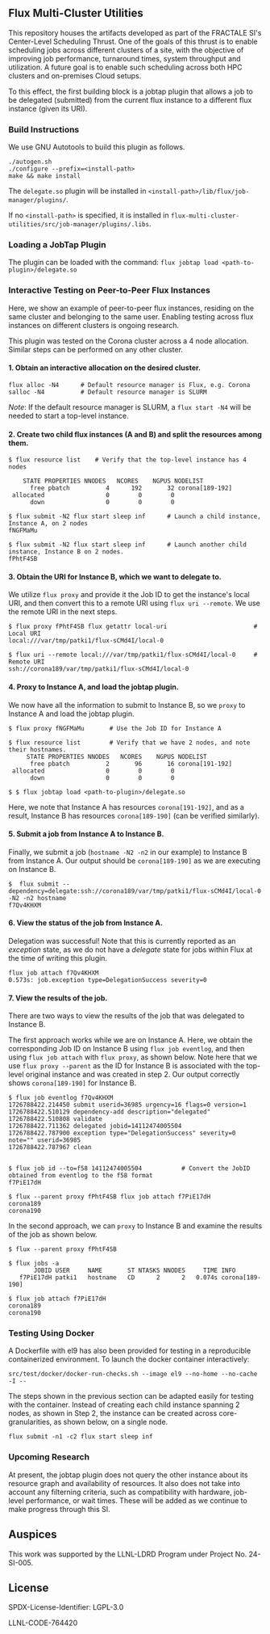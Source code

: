 ## Flux Multi-Cluster Utilities
This repository houses the artifacts developed as part of the 
FRACTALE SI's Center-Level Scheduling Thrust. 
One of the goals of this thrust is to enable scheduling jobs across different 
clusters of a site, with the objective of 
improving job performance, turnaround times, system throughput and utilization. 
A future goal is to enable such scheduling across both HPC clusters and on-premises 
Cloud setups.

To this effect, the first building block is a jobtap plugin 
that allows a job to be delegated (submitted) from the 
current flux instance to a different flux instance (given its URI).

### Build Instructions

We use GNU Autotools to build this plugin as follows.

```
./autogen.sh
./configure --prefix=<install-path>
make && make install
```
The `delegate.so` plugin will be installed in `<install-path>/lib/flux/job-manager/plugins/`.

If no `<install-path>` is specified, it is installed in `flux-multi-cluster-utilities/src/job-manager/plugins/.libs`.

### Loading a JobTap Plugin
The plugin can be loaded with the command:
`flux jobtap load <path-to-plugin>/delegate.so`

### Interactive Testing on Peer-to-Peer Flux Instances

Here, we show an example of peer-to-peer flux instances, residing on the same cluster
and belonging to the same user. Enabling testing across flux instances on different clusters
is ongoing research. 

This plugin was tested on the Corona cluster across a 4 node allocation.
Similar steps can be performed on any other cluster. 

#### 1. Obtain an interactive allocation on the desired cluster.
```
flux alloc -N4      # Default resource manager is Flux, e.g. Corona
salloc -N4          # Default resource manager is SLURM
```
_Note_: If the default resource manager is SLURM, a `flux start -N4` will be needed to start a top-level instance.

#### 2. Create two child flux instances (A and B) and split the resources among them. 

```
$ flux resource list    # Verify that the top-level instance has 4 nodes

    STATE PROPERTIES NNODES   NCORES    NGPUS NODELIST
      free pbatch          4      192       32 corona[189-192]
 allocated                 0        0        0 
      down                 0        0        0 

$ flux submit -N2 flux start sleep inf      # Launch a child instance, Instance A, on 2 nodes 
fNGFMaMu

$ flux submit -N2 flux start sleep inf      # Launch another child instance, Instance B on 2 nodes. 
fPhtF4SB
```

#### 3. Obtain the URI for Instance B, which we want to delegate to.
We utilize `flux proxy` and provide it the Job ID to get the instance's local URI,
and then convert this to a remote URI using `flux uri --remote`. We use the remote URI
in the next steps.

```
$ flux proxy fPhtF4SB flux getattr local-uri                        # Local URI
local:///var/tmp/patki1/flux-sCMd4I/local-0

$ flux uri --remote local:///var/tmp/patki1/flux-sCMd4I/local-0     # Remote URI
ssh://corona189/var/tmp/patki1/flux-sCMd4I/local-0
```

#### 4. Proxy to Instance A, and load the jobtap plugin.
We now have all the information to submit to Instance B,  so we `proxy` to 
Instance A and load the jobtap plugin. 

```
$ flux proxy fNGFMaMu       # Use the Job ID for Instance A

$ flux resource list        # Verify that we have 2 nodes, and note their hostnames.
     STATE PROPERTIES NNODES   NCORES    NGPUS NODELIST
      free pbatch          2       96       16 corona[191-192]
 allocated                 0        0        0 
      down                 0        0        0 

$ $ flux jobtap load <path-to-plugin>/delegate.so 
```
Here, we note that Instance A has resources `corona[191-192]`, and as a result, 
Instance B has resources `corona[189-190]` (can be verified similarly). 

#### 5. Submit a job from Instance A to Instance B.
Finally, we submit a job (`hostname -N2 -n2` in our example) 
to Instance B from Instance A. Our output should be `corona[189-190]` as we are 
executing on Instance B. 

```
$  flux submit --dependency=delegate:ssh://corona189/var/tmp/patki1/flux-sCMd4I/local-0 -N2 -n2 hostname
f7Qv4KHXM
```

#### 6. View the status of the job from Instance A.
Delegation was successful! Note that this is currently reported 
as an _exception_ state, as we do not have a _delegate_ state for jobs
within Flux at the time of writing this plugin. 

```
flux job attach f7Qv4KHXM
0.573s: job.exception type=DelegationSuccess severity=0 
```

#### 7. View the results of the job.

There are two ways to view the results of the job that was delegated to Instance B.

The first approach works while we are on Instance A. 
Here, we obtain the corresponding Job ID on Instance B using `flux job eventlog`, 
and then using `flux job attach` with `flux proxy`, as shown below. 
Note here that we use `flux proxy --parent` as the ID for
Instance B is associated with the top-level original instance and was created in step 2. 
Our output correctly shows `corona[189-190]` for Instance B. 

```
$ flux job eventlog f7Qv4KHXM
1726788422.214450 submit userid=36985 urgency=16 flags=0 version=1
1726788422.510129 dependency-add description="delegated"
1726788422.510808 validate
1726788422.711362 delegated jobid=14112474005504
1726788422.787900 exception type="DelegationSuccess" severity=0 note="" userid=36985
1726788422.787967 clean


$ flux job id --to=f58 14112474005504           # Convert the JobID obtained from eventlog to the f58 format
f7PiE17dH

$ flux --parent proxy fPhtF4SB flux job attach f7PiE17dH
corona189
corona190
```

In the second approach, we can `proxy` to Instance B and examine the results of the job
as shown below.

```
$ flux --parent proxy fPhtF4SB 

$ flux jobs -a
       JOBID USER     NAME       ST NTASKS NNODES     TIME INFO
   f7PiE17dH patki1   hostname   CD      2      2   0.074s corona[189-190]

$ flux job attach f7PiE17dH
corona189
corona190
```

### Testing Using Docker

A Dockerfile with el9 has also been provided for testing in a reproducible containerized environment.
To launch the docker container interactively:
```
src/test/docker/docker-run-checks.sh --image el9 --no-home --no-cache -I --
``` 

The steps shown in the previous section can be adapted easily for testing with the container. 
Instead of creating each child instance spanning 2 nodes, as shown in Step 2, 
the instance can be created across core-granularities, as shown below, on a single node.

```
flux submit -n1 -c2 flux start sleep inf
```

### Upcoming Research

At present, the jobtap plugin does not query the other instance 
about its resource graph and availability of resources. It also 
does not take into account any filterning criteria, such as 
compatibility with hardware, job-level performance, or wait times. 
These will be added as we continue to make progress through this SI. 

## Auspices

This work was supported by the LLNL-LDRD Program under Project No. 24-SI-005.

## License

SPDX-License-Identifier: LGPL-3.0

LLNL-CODE-764420
